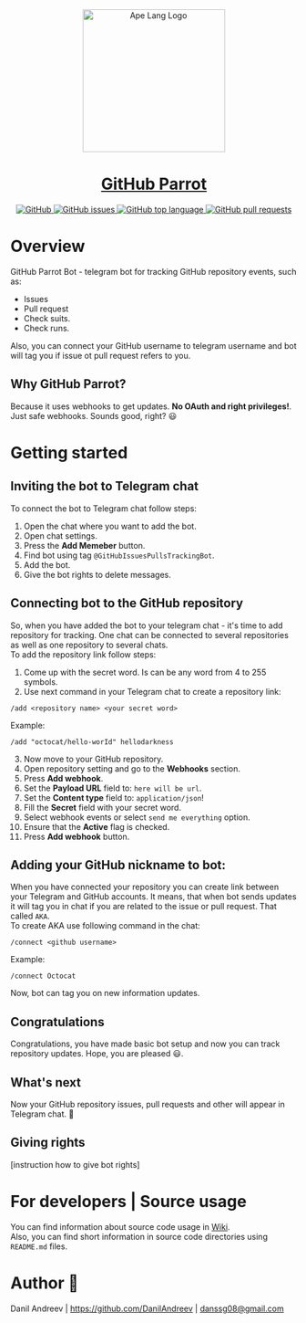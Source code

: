 <a href="#">
    <div align="center">
        <img alt="Ape Lang Logo" height="250" src="https://github.com/DanilAndreev/github-tracker-telegram-bot/blob/master/media/bot-logo.svg"/>
    </div>
    <div align="center">
        <h1>GitHub Parrot</h1>
    </div>
    <div align="center">
        <img alt="GitHub" src="https://img.shields.io/github/license/DanilAndreev/github-tracker-telegram-bot"/>
        <img alt="GitHub issues" src="https://img.shields.io/github/issues-raw/DanilAndreev/github-tracker-telegram-bot">
        <img alt="GitHub top language" src="https://img.shields.io/github/languages/top/DanilAndreev/github-tracker-telegram-bot">
        <img alt="GitHub pull requests" src="https://img.shields.io/github/issues-pr/DanilAndreev/github-tracker-telegram-bot">
    </div>   
</a>

# Overview
GitHub Parrot Bot - telegram bot for tracking GitHub repository events, such as:
- Issues
- Pull request
- Check suits.
- Check runs.

Also, you can connect your GitHub username to telegram username and bot will tag you if issue ot pull request refers to you.

## Why GitHub Parrot?
Because it uses webhooks to get updates. __No OAuth and right privileges!__. Just safe webhooks. Sounds good, right? :smiley: 

# Getting started
## Inviting the bot to Telegram chat
To connect the bot to Telegram chat follow steps:
1. Open the chat where you want to add the bot.
2. Open chat settings.
3. Press the __Add Memeber__ button.
4. Find bot using tag ```@GitHubIssuesPullsTrackingBot```.
5. Add the bot.
6. Give the bot rights to delete messages.

## Connecting bot to the __GitHub__ repository
So, when you have added the bot to your telegram chat - it's time to add repository for tracking. One chat can be connected to several repositories as well as one repository to several chats.  
To add the repository link follow steps:
1. Come up with the secret word. Is can be any word from 4 to 255 symbols.
2. Use next command in your Telegram chat to create a repository link: 
  ```
  /add <repository name> <your secret word>
  ```
  Example:
  ```
  /add "octocat/hello-worId" hellodarkness
  ```
3. Now move to your GitHub repository.
4. Open repository setting and go to the __Webhooks__ section.
5. Press __Add webhook__.
6. Set the __Payload URL__ field to: ``` here will be url ```.
7. Set the __Content type__ field to: ```application/json```!
8. Fill the __Secret__ field with your secret word.
9. Select webhook events or select ```send me everything``` option.
10. Ensure that the __Active__ flag is checked.
11. Press __Add webhook__ button.

## Adding your GitHub nickname to bot:
When you have connected your repository you can create link between your Telegram and GitHub accounts. It means, that when bot sends updates it will tag you in chat if you are related to the issue or pull request. That called ```AKA```.  
To create AKA use following command in the chat:
```
/connect <github username>
```
Example:
```
/connect Octocat
```
Now, bot can tag you on new information updates.

## Congratulations
Congratulations, you have made basic bot setup and now you can track repository updates. Hope, you are pleased :smiley:.

## What's next
Now your GitHub repository issues, pull requests and other will appear in Telegram chat. :bell:

## Giving rights
[instruction how to give bot rights]

# For developers | Source usage
You can find information about source code usage in [Wiki](https://github.com/DanilAndreev/github-parrot-bot/wiki).  
Also, you can find short information in source code directories using ```README.md``` files. 

# Author :ghost:
Danil Andreev | https://github.com/DanilAndreev | danssg08@gmail.com
